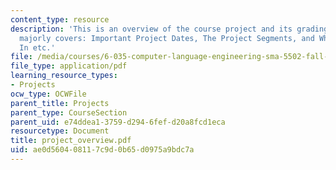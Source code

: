 ```yaml
---
content_type: resource
description: 'This is an overview of the course project and its grading scheme. It
  majorly covers: Important Project Dates, The Project Segments, and What To Hand
  In etc.'
file: /media/courses/6-035-computer-language-engineering-sma-5502-fall-2005/ae0d560408117c9d0b65d0975a9bdc7a_project_overview.pdf
file_type: application/pdf
learning_resource_types:
- Projects
ocw_type: OCWFile
parent_title: Projects
parent_type: CourseSection
parent_uid: e74ddea1-3759-d294-6fef-d20a8fcd1eca
resourcetype: Document
title: project_overview.pdf
uid: ae0d5604-0811-7c9d-0b65-d0975a9bdc7a
---
```

